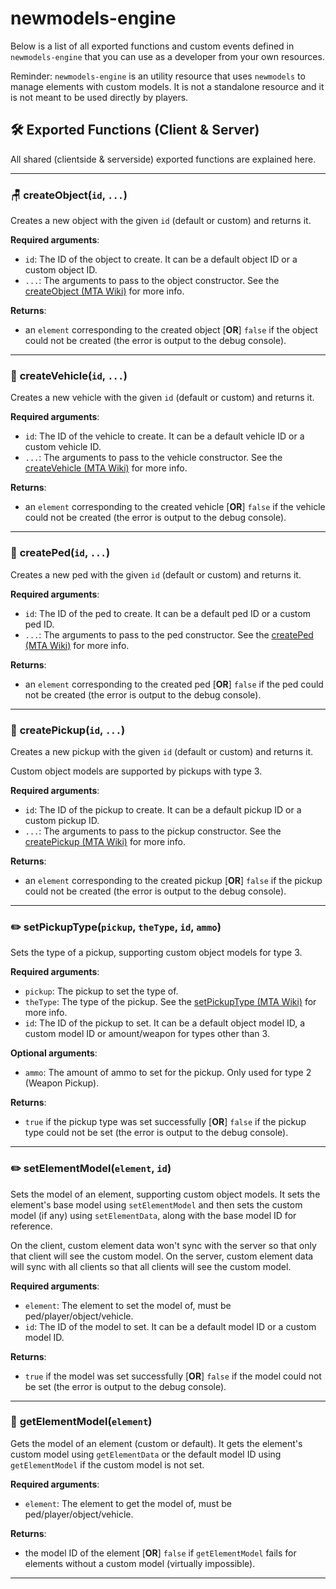 # newmodels-engine

Below is a list of all exported functions and custom events defined in `newmodels-engine` that you can use as a developer from your own resources.

Reminder: `newmodels-engine` is an utility resource that uses `newmodels` to manage elements with custom models. It is not a standalone resource and it is not meant to be used directly by players.

## 🛠 Exported Functions (**Client & Server**)

All shared (clientside & serverside) exported functions are explained here.

---

### 🪑 **createObject**(`id`, `...`)

Creates a new object with the given `id` (default or custom) and returns it.

**Required arguments**:

- `id`: The ID of the object to create. It can be a default object ID or a custom object ID.
- `...`: The arguments to pass to the object constructor. See the [createObject (MTA Wiki)](https://wiki.multitheftauto.com/wiki/CreateObject) for more info.

**Returns**:

- an `element` corresponding to the created object [**OR**] `false` if the object could not be created (the error is output to the debug console).

---

### 🚗 **createVehicle**(`id`, `...`)

Creates a new vehicle with the given `id` (default or custom) and returns it.

**Required arguments**:

- `id`: The ID of the vehicle to create. It can be a default vehicle ID or a custom vehicle ID.
- `...`: The arguments to pass to the vehicle constructor. See the [createVehicle (MTA Wiki)](https://wiki.multitheftauto.com/wiki/CreateVehicle) for more info.

**Returns**:

- an `element` corresponding to the created vehicle [**OR**] `false` if the vehicle could not be created (the error is output to the debug console).

---

### 🧍 **createPed**(`id`, `...`)

Creates a new ped with the given `id` (default or custom) and returns it.

**Required arguments**:

- `id`: The ID of the ped to create. It can be a default ped ID or a custom ped ID.
- `...`: The arguments to pass to the ped constructor. See the [createPed (MTA Wiki)](https://wiki.multitheftauto.com/wiki/CreatePed) for more info.

**Returns**:

- an `element` corresponding to the created ped [**OR**] `false` if the ped could not be created (the error is output to the debug console).

---

### 📍 **createPickup**(`id`, `...`)

Creates a new pickup with the given `id` (default or custom) and returns it.

Custom object models are supported by pickups with type 3.

**Required arguments**:

- `id`: The ID of the pickup to create. It can be a default pickup ID or a custom pickup ID.
- `...`: The arguments to pass to the pickup constructor. See the [createPickup (MTA Wiki)](https://wiki.multitheftauto.com/wiki/CreatePickup) for more info.

**Returns**:

- an `element` corresponding to the created pickup [**OR**] `false` if the pickup could not be created (the error is output to the debug console).

---

### ✏️ **setPickupType**(`pickup`, `theType`, `id`, `ammo`)

Sets the type of a pickup, supporting custom object models for type 3.

**Required arguments**:

- `pickup`: The pickup to set the type of.
- `theType`: The type of the pickup. See the [setPickupType (MTA Wiki)](https://wiki.multitheftauto.com/wiki/SetPickupType) for more info.
- `id`: The ID of the pickup to set. It can be a default object model ID, a custom model ID or amount/weapon for types other than 3.

**Optional arguments**:

- `ammo`: The amount of ammo to set for the pickup. Only used for type 2 (Weapon Pickup).

**Returns**:

- `true` if the pickup type was set successfully [**OR**] `false` if the pickup type could not be set (the error is output to the debug console).

---

### ✏️ **setElementModel**(`element`, `id`)

Sets the model of an element, supporting custom object models. It sets the element's base model using `setElementModel` and then sets the custom model (if any) using `setElementData`, along with the base model ID for reference.

On the client, custom element data won't sync with the server so that only that client will see the custom model. On the server, custom element data will sync with all clients so that all clients will see the custom model.

**Required arguments**:

- `element`: The element to set the model of, must be ped/player/object/vehicle.
- `id`: The ID of the model to set. It can be a default model ID or a custom model ID.

**Returns**:

- `true` if the model was set successfully [**OR**] `false` if the model could not be set (the error is output to the debug console).

---

### 📑 **getElementModel**(`element`)

Gets the model of an element (custom or default). It gets the element's custom model using `getElementData` or the default model ID using `getElementModel` if the custom model is not set.

**Required arguments**:

- `element`: The element to get the model of, must be ped/player/object/vehicle.

**Returns**:

- the model ID of the element [**OR**] `false` if `getElementModel` fails for elements without a custom model (virtually impossible).

---

